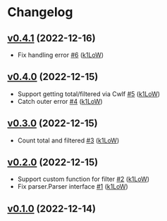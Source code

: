# Changelog

## [v0.4.1](https://github.com/pepabo/cwlq/compare/v0.4.0...v0.4.1) (2022-12-16)

* Fix handling error [#6](https://github.com/pepabo/cwlq/pull/6) ([k1LoW](https://github.com/k1LoW))

## [v0.4.0](https://github.com/pepabo/cwlq/compare/v0.3.0...v0.4.0) (2022-12-15)

* Support getting total/filtered via Cwlf [#5](https://github.com/pepabo/cwlq/pull/5) ([k1LoW](https://github.com/k1LoW))
* Catch outer error [#4](https://github.com/pepabo/cwlq/pull/4) ([k1LoW](https://github.com/k1LoW))

## [v0.3.0](https://github.com/pepabo/cwlq/compare/v0.2.0...v0.3.0) (2022-12-15)

* Count total and filtered [#3](https://github.com/pepabo/cwlq/pull/3) ([k1LoW](https://github.com/k1LoW))

## [v0.2.0](https://github.com/pepabo/cwlq/compare/v0.1.0...v0.2.0) (2022-12-15)

* Support custom function for filter [#2](https://github.com/pepabo/cwlq/pull/2) ([k1LoW](https://github.com/k1LoW))
* Fix parser.Parser interface [#1](https://github.com/pepabo/cwlq/pull/1) ([k1LoW](https://github.com/k1LoW))

## [v0.1.0](https://github.com/pepabo/cwlq/compare/7fdbaff54c54...v0.1.0) (2022-12-14)

